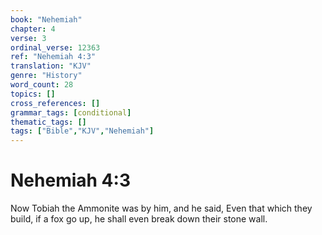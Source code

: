 ```yaml
---
book: "Nehemiah"
chapter: 4
verse: 3
ordinal_verse: 12363
ref: "Nehemiah 4:3"
translation: "KJV"
genre: "History"
word_count: 28
topics: []
cross_references: []
grammar_tags: [conditional]
thematic_tags: []
tags: ["Bible","KJV","Nehemiah"]
---
```


# Nehemiah 4:3

Now Tobiah the Ammonite was by him, and he said, Even that which they build, if a fox go up, he shall even break down their stone wall.
